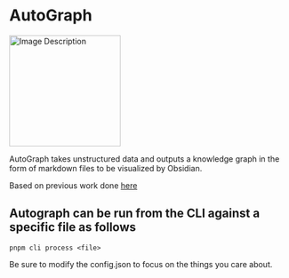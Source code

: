 # AutoGraph

<img src="https://github.com/IanEisenberg/AutoGraph/assets/9325440/53de7ba9-b422-4ac0-a377-0aa47dc73bc1" width="200" height="200" alt="Image Description">


AutoGraph takes unstructured data and outputs a knowledge graph in the form of markdown files to be visualized by Obsidian.

Based on previous work done [here](https://github.com/skgbafa/llm-knowledge-graph)

## Autograph can be run from the CLI against a specific file as follows
```
pnpm cli process <file>
```

Be sure to modify the config.json to focus on the things you care about.
